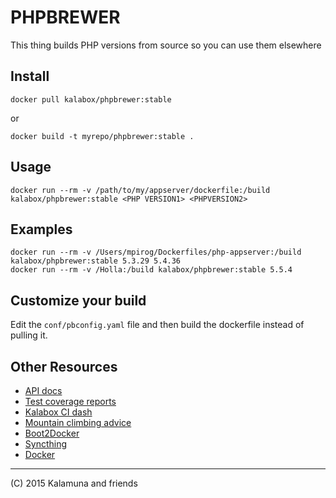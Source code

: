 # PHPBREWER

This thing builds PHP versions from source so you can use them elsewhere

## Install

`docker pull kalabox/phpbrewer:stable`

or

`docker build -t myrepo/phpbrewer:stable .`

## Usage

`docker run --rm -v /path/to/my/appserver/dockerfile:/build kalabox/phpbrewer:stable <PHP VERSION1> <PHPVERSION2>`

## Examples

```
docker run --rm -v /Users/mpirog/Dockerfiles/php-appserver:/build kalabox/phpbrewer:stable 5.3.29 5.4.36
docker run --rm -v /Holla:/build kalabox/phpbrewer:stable 5.5.4
```

## Customize your build

Edit the `conf/pbconfig.yaml` file and then build the dockerfile instead of pulling it.

## Other Resources

* [API docs](http://api.kalabox.me/)
* [Test coverage reports](http://coverage.kalabox.me/)
* [Kalabox CI dash](http://ci.kalabox.me/)
* [Mountain climbing advice](https://www.youtube.com/watch?v=tkBVDh7my9Q)
* [Boot2Docker](https://github.com/boot2docker/boot2docker)
* [Syncthing](https://github.com/syncthing/syncthing)
* [Docker](https://github.com/docker/docker)

-------------------------------------------------------------------------------------
(C) 2015 Kalamuna and friends


